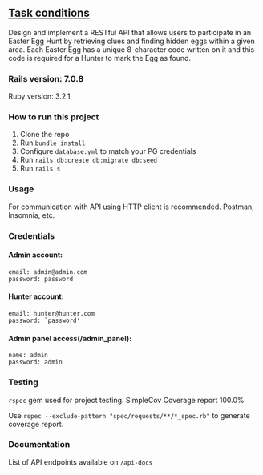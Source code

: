 ## **[Task conditions](https://docs.google.com/document/d/1lwvcpYyWXOJZ1iluWzrWPkXShnSfKWYIEyj0HYSvBuY/edit)**

Design and implement a RESTful API that allows users to participate in an Easter Egg Hunt by retrieving clues and finding hidden eggs within a given area.
Each Easter Egg has a unique 8-character code written on it and this code is required for a Hunter to mark the Egg as found.

### Rails version: 7.0.8
Ruby version: 3.2.1

### How to run this project
1) Clone the repo
2) Run `bundle install`
3) Configure `database.yml` to match your PG credentials
4) Run `rails db:create db:migrate db:seed`
5) Run `rails s`

### Usage
For communication with API using HTTP client is recommended. Postman, Insomnia, etc.

### Credentials
#### Admin account: 
    email: admin@admin.com 
    password: password
#### Hunter account: 
    email: hunter@hunter.com 
    password: `password'
#### Admin panel access(/admin_panel):
    name: admin 
    password: admin
### Testing
`rspec` gem used for project testing. SimpleCov Coverage report 100.0%

Use `rspec --exclude-pattern "spec/requests/**/*_spec.rb"` to generate coverage report.
 
### Documentation
List of API endpoints available on `/api-docs`
